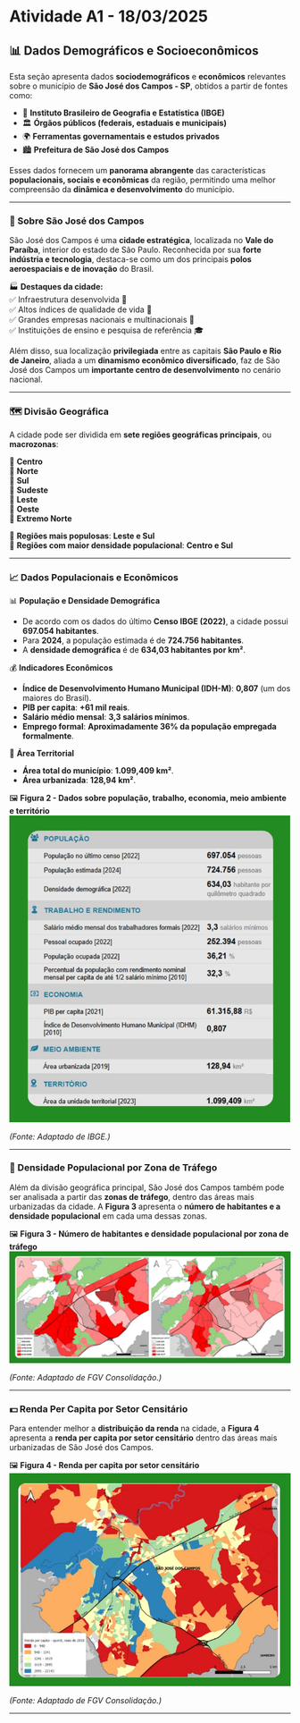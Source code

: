 # Atividade A1 - 18/03/2025

## 📊 Dados Demográficos e Socioeconômicos

Esta seção apresenta dados **sociodemográficos** e **econômicos** relevantes sobre o município de **São José dos Campos - SP**, obtidos a partir de fontes como:

- 📌 **Instituto Brasileiro de Geografia e Estatística (IBGE)**
- 🏛️ **Órgãos públicos (federais, estaduais e municipais)**
- 🌍 **Ferramentas governamentais e estudos privados**
- 🏙️ **Prefeitura de São José dos Campos**  

Esses dados fornecem um **panorama abrangente** das características **populacionais, sociais e econômicas** da região, permitindo uma melhor compreensão da **dinâmica e desenvolvimento** do município.  

---

### 🌆 Sobre São José dos Campos

São José dos Campos é uma **cidade estratégica**, localizada no **Vale do Paraíba**, interior do estado de São Paulo. Reconhecida por sua **forte indústria e tecnologia**, destaca-se como um dos principais **polos aeroespaciais e de inovação** do Brasil.  

🏭 **Destaques da cidade:**  
✅ Infraestrutura desenvolvida 🚧  
✅ Altos índices de qualidade de vida 🌱  
✅ Grandes empresas nacionais e multinacionais 🏢  
✅ Instituições de ensino e pesquisa de referência 🎓  

Além disso, sua localização **privilegiada** entre as capitais **São Paulo e Rio de Janeiro**, aliada a um **dinamismo econômico diversificado**, faz de São José dos Campos um **importante centro de desenvolvimento** no cenário nacional.  

---

### 🗺️ Divisão Geográfica  

A cidade pode ser dividida em **sete regiões geográficas principais**, ou **macrozonas**:  

📍 **Centro**  
📍 **Norte**  
📍 **Sul**  
📍 **Sudeste**  
📍 **Leste**  
📍 **Oeste**  
📍 **Extremo Norte**  

🔹 **Regiões mais populosas**: **Leste e Sul**  
🔹 **Regiões com maior densidade populacional**: **Centro e Sul**  

---

### 📈 Dados Populacionais e Econômicos  

📊 **População e Densidade Demográfica**  
- De acordo com os dados do último **Censo IBGE (2022)**, a cidade possui **697.054 habitantes**.  
- Para **2024**, a população estimada é de **724.756 habitantes**.  
- A **densidade demográfica** é de **634,03 habitantes por km²**.  

💰 **Indicadores Econômicos**  
- **Índice de Desenvolvimento Humano Municipal (IDH-M)**: **0,807** (um dos maiores do Brasil).  
- **PIB per capita**: **+61 mil reais**.  
- **Salário médio mensal**: **3,3 salários mínimos**.  
- **Emprego formal**: **Aproximadamente 36% da população empregada formalmente**.  

📏 **Área Territorial**  
- **Área total do município**: **1.099,409 km²**.  
- **Área urbanizada**: **128,94 km²**.  

🖼 **Figura 2 - Dados sobre população, trabalho, economia, meio ambiente e território**  
![Figura 2 - Dados sobre população, trabalho, economia, meio ambiente e território](assets/figura2.jpg)  

*(Fonte: Adaptado de IBGE.)*  

---

### 🚦 Densidade Populacional por Zona de Tráfego  

Além da divisão geográfica principal, São José dos Campos também pode ser analisada a partir das **zonas de tráfego**, dentro das áreas mais urbanizadas da cidade. A **Figura 3** apresenta o **número de habitantes e a densidade populacional** em cada uma dessas zonas.  

🖼 **Figura 3 - Número de habitantes e densidade populacional por zona de tráfego**  
![Figura 3 - Número de habitantes e densidade populacional por zona de tráfego](assets/figura3.jpg)  

*(Fonte: Adaptado de FGV Consolidação.)*  

---

### 💵 Renda Per Capita por Setor Censitário  

Para entender melhor a **distribuição da renda** na cidade, a **Figura 4** apresenta a **renda per capita por setor censitário** dentro das áreas mais urbanizadas de São José dos Campos.  

🖼 **Figura 4 - Renda per capita por setor censitário**  
![Figura 4 - Renda per capita por setor censitário](assets/figura4.jpg)  

*(Fonte: Adaptado de FGV Consolidação.)*  

---

